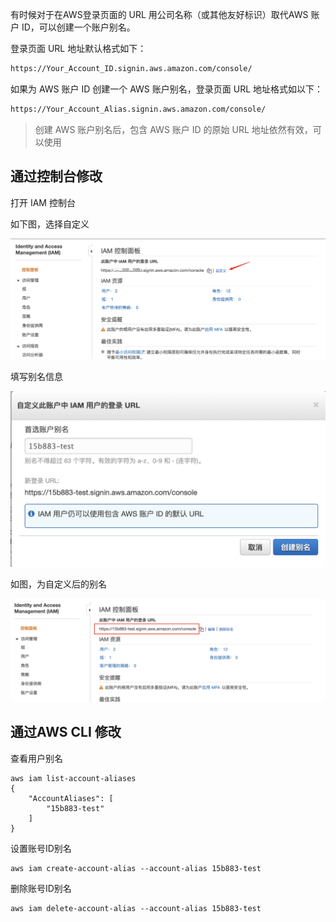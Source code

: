 有时候对于在AWS登录页面的 URL 用公司名称（或其他友好标识）取代AWS 账户 ID，可以创建一个账户别名。

登录页面 URL 地址默认格式如下：
```markdown
https://Your_Account_ID.signin.aws.amazon.com/console/
```

如果为 AWS 账户 ID 创建一个 AWS 账户别名，登录页面 URL 地址格式如以下：
```markdown
https://Your_Account_Alias.signin.aws.amazon.com/console/
```

>创建 AWS 账户别名后，包含 AWS 账户 ID 的原始 URL 地址依然有效，可以使用

## 通过控制台修改

打开 IAM 控制台

如下图，选择自定义

![](./image/1043682-20210311111401677-793458271.png)

填写别名信息

![](./image/1043682-20210311111438178-1658953952.png)

如图，为自定义后的别名

![](./image/1043682-20210311111507674-858521859.png)

## 通过AWS CLI 修改

查看用户别名
```
aws iam list-account-aliases
{
    "AccountAliases": [
        "15b883-test"
    ]
}
```

设置账号ID别名

```
aws iam create-account-alias --account-alias 15b883-test 
```

删除账号ID别名
```
aws iam delete-account-alias --account-alias 15b883-test 
```